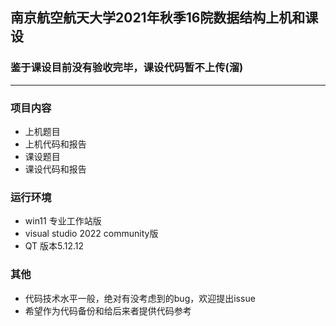 ## 南京航空航天大学2021年秋季16院数据结构上机和课设
### 鉴于课设目前没有验收完毕，课设代码暂不上传(溜)
---

### 项目内容

- 上机题目
- 上机代码和报告
- 课设题目
- 课设代码和报告

### 运行环境

- win11 专业工作站版
- visual studio 2022 community版
- QT 版本5.12.12

### 其他

- 代码技术水平一般，绝对有没考虑到的bug，欢迎提出issue
- 希望作为代码备份和给后来者提供代码参考

